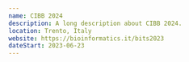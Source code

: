 ```yaml
---
name: CIBB 2024
description: A long description about CIBB 2024.
location: Trento, Italy
website: https://bioinformatics.it/bits2023
dateStart: 2023-06-23
---
```

